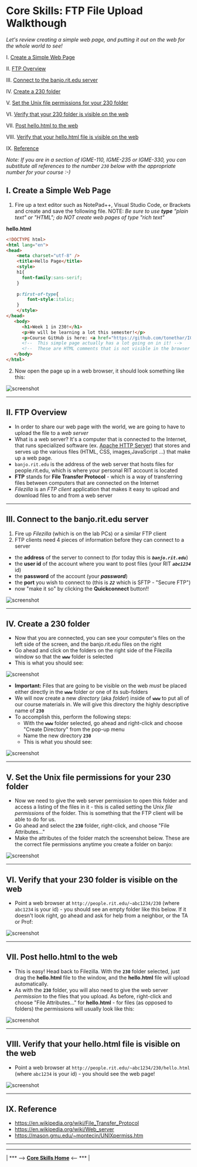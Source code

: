 # Core Skills: FTP File Upload Walkthough

*Let's review creating a simple web page, and putting it out on the web for the whole world to see!*

 I. [Create a Simple Web Page](#partI)
 
 II. [FTP Overview](#partII)
 
 III. [Connect to the banjo.rit.edu server](#partIII)
 
 IV. [Create a 230 folder](#partIV)
 
 V. [Set the Unix file permissions for your 230 folder](#partV)
 
VI. [Verify that your 230 folder is visible on the web](#partVI)

VII. [Post hello.html to the web](#partVII)

VIII. [Verify that your hello.html file is visible on the web](#partVIII)

IX. [Reference](#partIX)


*Note: If you are in a section of IGME-110, IGME-235 or IGME-330, you can substitute all references to the number `230` below with the appropriate number for your course :-)*

<a id="partI"/>

## I. Create a Simple Web Page

1) Fire up a text editor such as NotePad++, Visual Studio Code, or Brackets and create and save the following file. NOTE: *Be sure to use **type** "plain text" or "HTML"; do NOT create web pages of type "rich text"*

**hello.html**

```html
<!DOCTYPE html>
<html lang="en">
<head>
	<meta charset="utf-8" />
	<title>Hello Page</title>
	<style>
	h1{
	  font-family:sans-serif;
	}
	
	p:first-of-type{
		font-style:italic;
	}
	</style>
</head>
   <body>
      <h1>Week 1 in 230!</h1>
      <p>We will be learning a lot this semester!</p>
      <p>Course GitHub is here: <a href="https://github.com/tonethar/IGME-230-Fall-2019">IGME-230 Fall 2019</a></p>
      <!-- 	This simple page actually has a lot going on in it! -->
      <!-- 	These are HTML comments that is not visible in the browser window -->
   </body>
</html>
```

2) Now open the page up in a web browser, it should look something like this:

![screenshot](_images/hello-page.jpg)

<hr>

<a id="partII"/>

## II. FTP Overview

- In order to share our web page with the world, we are going to have to upload the file to a *web server*
- What is a web server? It's a computer that is connected to the Internet, that runs specialized software (ex. [Apache HTTP Server](https://en.wikipedia.org/wiki/Apache_HTTP_Server)) that stores and serves up the various files (HTML, CSS, images,JavaScript ...) that make up a web page.
- `banjo.rit.edu` is the address of the web server that hosts files for people.rit.edu, which is where your personal RIT account is located 
- **FTP** stands for **File Transfer Protocol** - which is a way of transferring files between computers that are connected on the Internet
- *Filezilla* is an *FTP client* application that makes it easy to upload and download files to and from a web server

<hr>

<a id="partIII"/>

## III. Connect to the banjo.rit.edu server

1. Fire up *Filezilla* (which is on the lab PCs) or a similar FTP client
2. FTP clients need 4 pieces of information before they can connect to a server
- the **address** of the server to connect to (for today this is ***`banjo.rit.edu`***)
- the **user id** of the account where you want to post files (your RIT ***`abc1234`*** id)
- the **password** of the account (your ***password***)
- the **port** you wish to connect to (this is ***`22`*** which is SFTP - "Secure FTP")
- now "make it so" by clicking the **Quickconnect** button!!


![screenshot](_images/FTP-1.jpg)

<hr>

<a id="partIV"/>

## IV. Create a 230 folder

- Now that you are connected, you can see your computer's files on the left side of the screen, and the banjo.rit.edu files on the right
- Go ahead and click on the folders on the right side of the Filezilla window so that the **`www`** folder is selected
- This is what you should see:

![screenshot](_images/FTP-2.jpg)

- **Important:** Files that are going to be visible on the web *must* be placed either directly in the **`www`** folder or one of its sub-folders
- We will now create a new *directory* (aka *folder*) inside of **`www`** to put all of our course materials in. We will give this directory the highly descriptive name of **`230`**
- To accomplish this, perform the following steps:
  - With the **`www`** folder selected, go ahead and right-click and choose "Create Directory" from the pop-up menu
  - Name the new directory **`230`**
  - This is what you should see:

![screenshot](_images/FTP-6.jpg)

<hr>

<a id="partV"/>

## V. Set the Unix file permissions for your 230 folder

- Now we need to give the web server permission to open this folder and access a listing of the files in it - this is called setting the Unix *file permissions* of the folder. This is something that the FTP client will be able to do for us.
- Go ahead and select the **`230`** folder, right-click,  and choose "File Attributes..."
- Make the attributes of the folder match the screenshot below. These are the correct file permissions anytime you create a folder on banjo:

![screenshot](_images/FTP-3.jpg)

<hr>

<a id="partVI"/>

## VI. Verify that your 230 folder is visible on the web

- Point a web browser at `http://people.rit.edu/~abc1234/230` (where `abc1234` is your id) - you should see an empty folder like this below. If it doesn't look right, go ahead and ask for help from a neighbor, or the TA or Prof:

![screenshot](_images/FTP-4.jpg)
 
<hr>

<a id="partVII"/>

## VII. Post hello.html to the web

- This is easy! Head back to Filezilla. With the **`230`** folder selected, just drag the **hello.html** file to the window, and the **hello.html** file will upload automatically.
- As with the **`230`** folder, you will also need to give the web server *permission* to the files that you upload. As before, right-click and choose "File Attributes..." for **hello.html** - for files (as opposed to folders) the permissions will usually look like this:

![screenshot](_images/FTP-5.jpg)

<hr>

<a id="partVIII"/>

## VIII. Verify that your hello.html file is visible on the web

- Point a web browser at `http://people.rit.edu/~abc1234/230/hello.html` (where `abc1234` is your id) - you should see the web page!

![screenshot](_images/hello-page.jpg)

<hr>

<a id="partIX"/>

## IX. Reference

- https://en.wikipedia.org/wiki/File_Transfer_Protocol
- https://en.wikipedia.org/wiki/Web_server
- https://mason.gmu.edu/~montecin/UNIXpermiss.htm

<hr><hr>

| \*\*\* -->  **[Core Skills Home](core-skills-home.md)** <-- \*\*\* |
